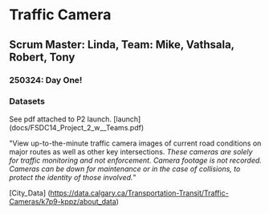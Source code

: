 # Traffic Camera
## Scrum Master: Linda, Team: Mike, Vathsala, Robert, Tony
### 250324: Day One!

### Datasets
See pdf attached to P2 launch. [launch] (docs/FSDC14_Project_2_w__Teams.pdf)

"View up-to-the-minute traffic camera images of current road conditions on major routes as well as other key intersections. *These cameras are solely for traffic monitoring and not enforcement. Camera footage is not recorded. Cameras can be down for maintenance or in the case of collisions, to protect the identity of those involved.*"

[City_Data] (https://data.calgary.ca/Transportation-Transit/Traffic-Cameras/k7p9-kppz/about_data)
